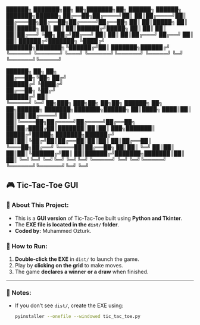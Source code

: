 ██████╗ ███████╗██╗   ██╗███████╗██╗      ██████╗ ██████╗ ███████╗██████╗ 
██╔══██╗██╔════╝██║   ██║██╔════╝██║     ██╔═══██╗██╔══██╗██╔════╝██╔══██╗
██║  ██║█████╗  ██║   ██║█████╗  ██║     ██║   ██║██████╔╝█████╗  ██║  ██║
██║  ██║██╔══╝  ╚██╗ ██╔╝██╔══╝  ██║     ██║   ██║██╔═══╝ ██╔══╝  ██║  ██║
██████╔╝███████╗ ╚████╔╝ ███████╗███████╗╚██████╔╝██║     ███████╗██████╔╝
╚═════╝ ╚══════╝  ╚═══╝  ╚══════╝╚══════╝ ╚═════╝ ╚═╝     ╚══════╝╚═════╝ 
                                                                          
██████╗ ██╗   ██╗                                                         
██╔══██╗╚██╗ ██╔╝                                                         
██████╔╝ ╚████╔╝                                                          
██╔══██╗  ╚██╔╝                                                           
██████╔╝   ██║                                                            
╚═════╝    ╚═╝ 
██╗███╗   ███╗██╗  ██╗██╗ ██████╗ ██╗  ██╗██████╗ ███████╗███████╗██████╗ 
██║████╗ ████║██║  ██║██║██╔════╝ ██║  ██║╚════██╗██╔════╝██╔════╝██╔══██╗
██║██╔████╔██║███████║██║██║  ███╗███████║ █████╔╝█████╗  ███████╗██████╔╝
██║██║╚██╔╝██║██╔══██║██║██║   ██║██╔══██║ ╚═══██╗██╔══╝  ╚════██║██╔══██╗
██║██║ ╚═╝ ██║██║  ██║██║╚██████╔╝██║  ██║██████╔╝███████╗███████║██║  ██║
╚═╝╚═╝     ╚═╝╚═╝  ╚═╝╚═╝ ╚═════╝ ╚═╝  ╚═╝╚═════╝ ╚══════╝╚══════╝╚═╝  ╚═╝


## 🎮 Tic-Tac-Toe GUI

### 📌 About This Project:
- This is a **GUI version** of Tic-Tac-Toe built using **Python and Tkinter**.
- The **EXE file is located in the `dist/` folder**.
- **Coded by:** Muhammed Ozturk.

### 🚀 How to Run:
1. **Double-click the EXE** in `dist/` to launch the game.
2. Play by **clicking on the grid** to make moves.
3. The game **declares a winner or a draw** when finished.

---

### **📌 Notes:**
- If you don’t see `dist/`, create the EXE using:
  ```sh
  pyinstaller --onefile --windowed tic_tac_toe.py
